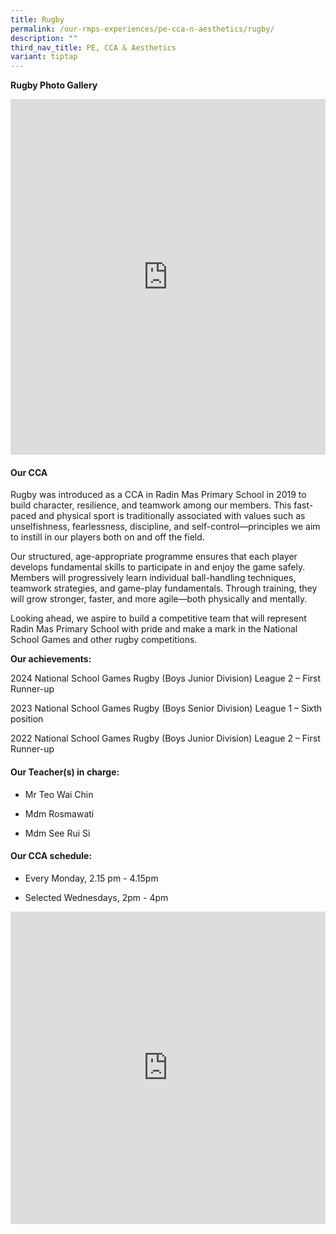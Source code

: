 ```yaml
---
title: Rugby
permalink: /our-rmps-experiences/pe-cca-n-aesthetics/rugby/
description: ""
third_nav_title: PE, CCA & Aesthetics
variant: tiptap
---
```

<p><strong>Rugby Photo Gallery</strong>
</p>
<div class="iframe-wrapper">
<iframe height="569" width="100%" allowfullscreen="true" frameborder="0" src="https://docs.google.com/presentation/d/e/2PACX-1vRgNTAzc2nlmH_-hCywGXWU1lHn2cnaPxWVzl5KQA6eyTrXHgVFqAxW5lMUeCUw1z9-J_z7AluhAth9/pubembed?start=true&amp;loop=true&amp;delayms=3000"></iframe>
</div>
<h4><strong>Our CCA</strong></h4>
<p>Rugby was introduced as a CCA in Radin Mas Primary School in 2019 to build
character, resilience, and teamwork among our members. This fast-paced
and physical sport is traditionally associated with values such as unselfishness,
fearlessness, discipline, and self-control—principles we aim to instill
in our players both on and off the field.</p>
<p>Our structured, age-appropriate programme ensures that each player develops
fundamental skills to participate in and enjoy the game safely. Members
will progressively learn individual ball-handling techniques, teamwork
strategies, and game-play fundamentals. Through training, they will grow
stronger, faster, and more agile—both physically and mentally.</p>
<p>Looking ahead, we aspire to build a competitive team that will represent
Radin Mas Primary School with pride and make a mark in the National School
Games and other rugby competitions.</p>
<p><strong>Our achievements:</strong>
</p>
<p>2024 National School Games Rugby (Boys Junior Division) League 2 – First
Runner-up</p>
<p>2023 National School Games Rugby (Boys Senior Division) League 1 – Sixth
position</p>
<p>2022 National School Games Rugby (Boys Junior Division) League 2 – First
Runner-up</p>
<h4><strong>Our Teacher(s) in charge:</strong></h4>
<ul>
<li>
<p>Mr Teo Wai Chin</p>
</li>
<li>
<p>Mdm Rosmawati</p>
</li>
<li>
<p>Mdm See Rui Si</p>
</li>
</ul>
<h4><strong>Our CCA schedule:</strong></h4>
<ul data-tight="true" class="tight">
<li>
<p>Every Monday, 2.15 pm - 4.15pm&nbsp;</p>
</li>
<li>
<p>Selected Wednesdays, 2pm - 4pm</p>
</li>
</ul>
<div class="iframe-wrapper">
<iframe height="500px" width="100%" allowfullscreen="true" frameborder="0" src="https://www.youtube.com/embed/JJSeLWQqSI0"></iframe>
</div>
<p></p>